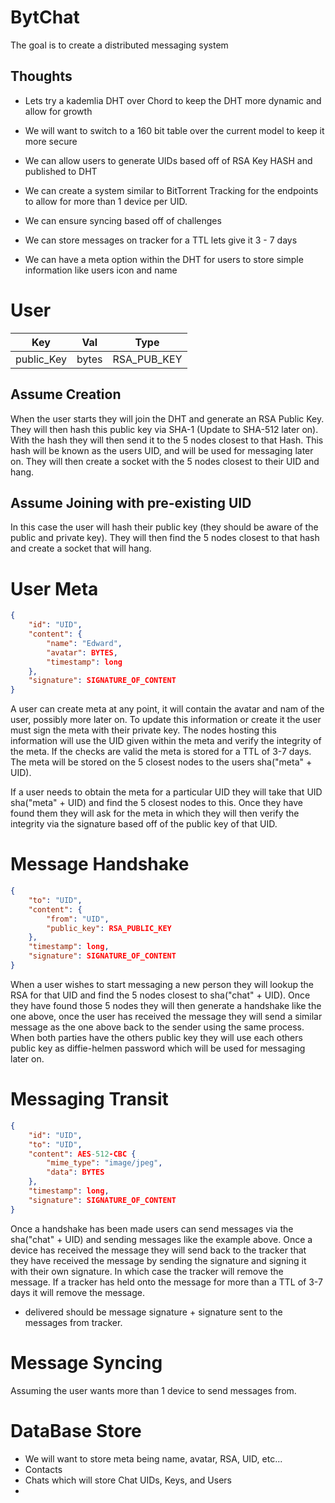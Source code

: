 BytChat
=====

The goal is to create a distributed messaging system

Thoughts
----

- Lets try a kademlia DHT over Chord to keep the DHT more dynamic and allow for growth
- We will want to switch to a 160 bit table over the current model to keep it more secure
- We can allow users to generate UIDs based off of RSA Key HASH and published to DHT

- We can create a system similar to BitTorrent Tracking for the endpoints to allow for more than 1 device per UID.
- We can ensure syncing based off of challenges

- We can store messages on tracker for a TTL lets give it 3 - 7 days

- We can have a meta option within the DHT for users to store simple information like users icon and name


User
====

| Key        | Val   | Type        |
|------------|-------|-------------|
| public_Key | bytes | RSA_PUB_KEY |

Assume Creation
----
When the user starts they will join the DHT and generate an RSA Public Key. They will then hash this public key via SHA-1 (Update to SHA-512 later on). With the hash they will then send it to the 5 nodes closest to that Hash. This hash will be known as the users UID, and will be used for messaging later on. They will then create a socket with the 5 nodes closest to their UID and hang.

Assume Joining with pre-existing UID
----
In this case the user will hash their public key (they should be aware of the public and private key). They will then find the 5 nodes closest to that hash and create a socket that will hang.


User Meta
====

```json
{
    "id": "UID",
    "content": {
        "name": "Edward",
        "avatar": BYTES,
        "timestamp": long
    },
    "signature": SIGNATURE_OF_CONTENT
}
```

A user can create meta at any point, it will contain the avatar and nam of the user, possibly more later on. To update this information or create it the user must sign the meta with their private key. The nodes hosting this information will use the UID given within the meta and verify the integrity of the meta. If the checks are valid the meta is stored for a TTL of 3-7 days. The meta will be stored on the 5 closest nodes to the users sha("meta" + UID).

If a user needs to obtain the meta for a particular UID they will take that UID sha("meta" + UID) and find the 5 closest nodes to this. Once they have found them they will ask for the meta in which they will then verify the integrity 
via the signature based off of the public key of that UID.

Message Handshake
====

```json
{
    "to": "UID",
    "content": {
        "from": "UID",
        "public_key": RSA_PUBLIC_KEY
    },
    "timestamp": long,
    "signature": SIGNATURE_OF_CONTENT
}
```

When a user wishes to start messaging a new person they will lookup the RSA for that UID and find the 5 nodes closest to sha("chat" + UID). Once they have found those 5 nodes they will then generate a handshake like the one above, once the user has received the message they will send a similar message as the one above back to the sender using the same process. When both parties have the others public key they will use each others public key as diffie-helmen password which will be used for messaging later on.





Messaging Transit
====

```json
{
    "id": "UID",
    "to": "UID",
    "content": AES-512-CBC {
        "mime_type": "image/jpeg",
        "data": BYTES
    },
    "timestamp": long,
    "signature": SIGNATURE_OF_CONTENT
}
```

Once a handshake has been made users can send messages via the sha("chat" + UID) and sending messages like the example above. Once a device has received the message they will send back to the tracker that they have received the message by sending the signature and signing it with their own signature. In which case the tracker will remove the message. If a tracker has held onto the message for more than a TTL of 3-7 days it will remove the message.

- delivered should be message signature + signature sent to the messages from tracker.



Message Syncing
====

Assuming the user wants more than 1 device to send messages from.















DataBase Store
====

- We will want to store meta being name, avatar, RSA, UID, etc...
- Contacts
- Chats which will store Chat UIDs, Keys, and Users
- 







